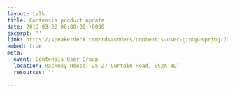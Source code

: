 ```yaml
---
layout: talk
title: Contensis product update
date: 2019-03-28 00:00:00 +0000
excerpt: ''
link: https://speakerdeck.com/rdsaunders/contensis-user-group-spring-2019
embed: true
meta:
  event: Contensis User Group
  location: Hackney House, 25-27 Curtain Road, EC2A 3LT
  resources: ''

---
```

